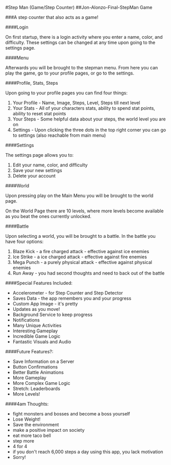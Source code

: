 #Step Man (Game/Step Counter)
##Jon-Alonzo-Final-StepMan Game

###A step counter that also acts as a game!

####Login

On first startup, there is a login activity where you enter a name, color, and difficulty. These settings can be changed at any time upon going to the settings page.

####Menu

Afterwards you will be brought to the stepman menu. From here you can play the game, go to your profile pages, or go to the settings.

####Profile, Stats, Steps

Upon going to your profile pages you can find four things:

1. Your Profile - Name, Image, Steps, Level, Steps till next level
2. Your Stats - All of your characters stats, ability to spend stat points, ability to reset stat points
3. Your Steps - Some helpful data about your steps, the world level you are on
4. Settings - Upon clicking the three dots in the top right corner you can go to settings (also reachable from main menu)

####Settings

The settings page allows you to:

1. Edit your name, color, and difficulty
2. Save your new settings
3. Delete your account

####World

Upon pressing play on the Main Menu you will be brought to the world page.

On the World Page there are 10 levels, where more levels become available as you beat the ones currently unlocked.

####Battle

Upon selecting a world, you will be brought to a battle. In the battle you have four options:

1. Blaze Kick - a fire charged attack - effective against ice enemies
2. Ice Strike - a ice charged attack - effective against fire enemies
3. Mega Punch - a purely physical attack - effective against physical enemies
4. Run Away - you had second thoughts and need to back out of the battle

####Special Features Included:

* Accelerometer - for Step Counter and Step Detector
* Saves Data - the app remembers you and your progress
* Custom App Image - it's pretty
* Updates as you move!
* Background Service to keep progress
* Notifications
* Many Unique Activities
* Interesting Gameplay
* Incredible Game Logic
* Fantastic Visuals and Audio

####Future Features?:

* Save Information on a Server
* Button Confirmations
* Better Battle Animations
* More Gameplay
* More Complex Game Logic
* Stretch: Leaderboards
* More Levels!

####4am Thoughts:

* fight monsters and bosses and become a boss yourself
* Lose Weight!
* Save the environment
* make a positive impact on society
* eat more taco bell
* step more
* 4 for 4
* if you don't reach 6,000 steps a day using this app, you lack motivation
* Sorry!